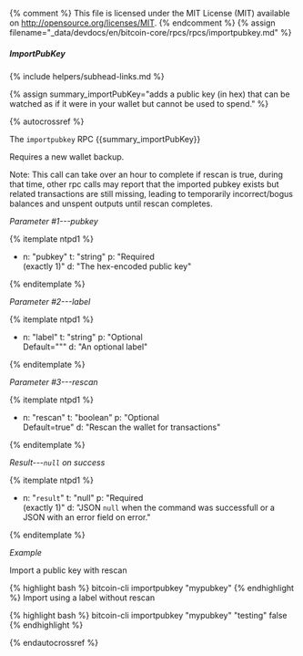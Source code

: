 {% comment %}
This file is licensed under the MIT License (MIT) available on
http://opensource.org/licenses/MIT.
{% endcomment %}
{% assign filename="_data/devdocs/en/bitcoin-core/rpcs/rpcs/importpubkey.md" %}

##### ImportPubKey
{% include helpers/subhead-links.md %}

{% assign summary_importPubKey="adds a public key (in hex) that can be watched as if it were in your wallet but cannot be used to spend." %}

{% autocrossref %}

The `importpubkey` RPC {{summary_importPubKey}}

Requires a new wallet backup.

Note: This call can take over an hour to complete if rescan is true, during that time, other rpc calls
may report that the imported pubkey exists but related transactions are still missing, leading to temporarily incorrect/bogus balances and unspent outputs until rescan completes.

*Parameter #1---pubkey*

{% itemplate ntpd1 %}
- n: "pubkey"
  t: "string"
  p: "Required<br>(exactly 1)"
  d: "The hex-encoded public key"

{% enditemplate %}

*Parameter #2---label*

{% itemplate ntpd1 %}
- n: "label"
  t: "string"
  p: "Optional<br>Default=\"\""
  d: "An optional label"

{% enditemplate %}

*Parameter #3---rescan*

{% itemplate ntpd1 %}
- n: "rescan"
  t: "boolean"
  p: "Optional<br>Default=true"
  d: "Rescan the wallet for transactions"

{% enditemplate %}

*Result---`null` on success*

{% itemplate ntpd1 %}
- n: "`result`"
  t: "null"
  p: "Required<br>(exactly 1)"
  d: "JSON `null` when the command was successfull or a JSON with an error field on error."

{% enditemplate %}

*Example*

Import a public key with rescan

{% highlight bash %}
bitcoin-cli importpubkey "mypubkey"
{% endhighlight %}
Import using a label without rescan

{% highlight bash %}
bitcoin-cli importpubkey "mypubkey" "testing" false
{% endhighlight %}

{% endautocrossref %}
